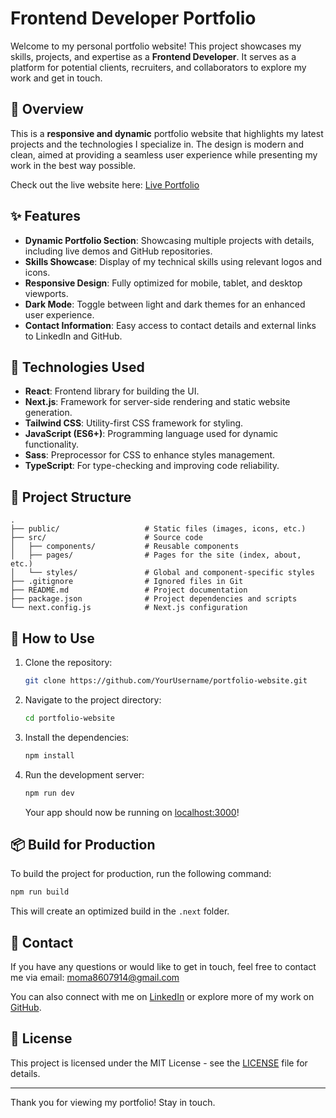 
# Frontend Developer Portfolio

Welcome to my personal portfolio website! This project showcases my skills, projects, and expertise as a **Frontend Developer**. It serves as a platform for potential clients, recruiters, and collaborators to explore my work and get in touch.

## 📜 Overview

This is a **responsive and dynamic** portfolio website that highlights my latest projects and the technologies I specialize in. The design is modern and clean, aimed at providing a seamless user experience while presenting my work in the best way possible.

Check out the live website here: [Live Portfolio](https://mohamed-3.vercel.app)

## ✨ Features

- **Dynamic Portfolio Section**: Showcasing multiple projects with details, including live demos and GitHub repositories.
- **Skills Showcase**: Display of my technical skills using relevant logos and icons.
- **Responsive Design**: Fully optimized for mobile, tablet, and desktop viewports.
- **Dark Mode**: Toggle between light and dark themes for an enhanced user experience.
- **Contact Information**: Easy access to contact details and external links to LinkedIn and GitHub.

## 🚀 Technologies Used

- **React**: Frontend library for building the UI.
- **Next.js**: Framework for server-side rendering and static website generation.
- **Tailwind CSS**: Utility-first CSS framework for styling.
- **JavaScript (ES6+)**: Programming language used for dynamic functionality.
- **Sass**: Preprocessor for CSS to enhance styles management.
- **TypeScript**: For type-checking and improving code reliability.

## 📂 Project Structure

```
.
├── public/                   # Static files (images, icons, etc.)
├── src/                      # Source code
│   ├── components/           # Reusable components
│   ├── pages/                # Pages for the site (index, about, etc.)
│   └── styles/               # Global and component-specific styles
├── .gitignore                # Ignored files in Git
├── README.md                 # Project documentation
├── package.json              # Project dependencies and scripts
└── next.config.js            # Next.js configuration
```

## 🎯 How to Use

1. Clone the repository:
   ```bash
   git clone https://github.com/YourUsername/portfolio-website.git
   ```
2. Navigate to the project directory:
   ```bash
   cd portfolio-website
   ```
3. Install the dependencies:
   ```bash
   npm install
   ```
4. Run the development server:
   ```bash
   npm run dev
   ```
   Your app should now be running on [localhost:3000](http://localhost:3000)!

## 📦 Build for Production

To build the project for production, run the following command:

```bash
npm run build
```

This will create an optimized build in the `.next` folder.

## 📧 Contact

If you have any questions or would like to get in touch, feel free to contact me via email: moma8607914@gmail.com

You can also connect with me on [LinkedIn](https://www.linkedin.com/in/your-profile) or explore more of my work on [GitHub](https://github.com/your-profile).

## 📄 License

This project is licensed under the MIT License - see the [LICENSE](LICENSE) file for details.

---

Thank you for viewing my portfolio! Stay in touch.
